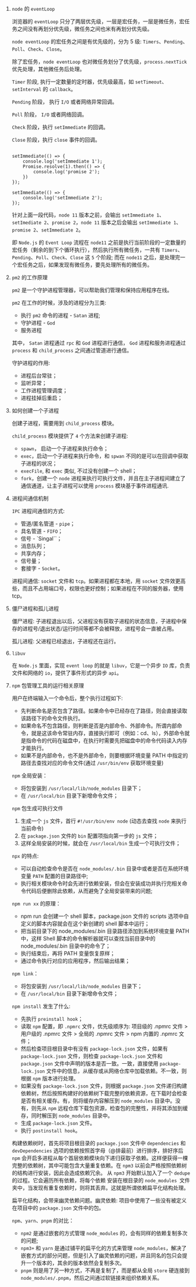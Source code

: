 1. `node` 的 `eventLoop`

    浏览器的 `eventLoop` 只分了两层优先级，一层是宏任务，一层是微任务，宏任务之间没有再划分优先级，微任务之间也米有再划分优先级。

    `node eventLoop` 的宏任务之间是有优先级的，分为 5 级: `Timers`、`Pending`、`Poll`、`Check`、`Close`。

    除了宏任务，`node eventLoop` 也对微任务划分了优先级，`process.nextTick` 优先处理，其他微任务后处理。

    `Timer` 阶段, 执行一定数量的定时器，优先级最高，如 `setTimeout`、`setInterval` 的 `callback`。

    `Pending` 阶段， 执行 `I/O` 或者网络异常回调。

    `Poll` 阶段， `I/O` 或者网络回调。

    `Check` 阶段，执行 `setImmediate` 的回调。

    `Close` 阶段，执行 `close` 事件的回调。

    ```

    setImmediate(() => {
        console.log('setImmediate 1');
        Promise.resolve(1).then(() => {
            console.log('promise 2');
        })
    });

    setImmediate(() => {
        console.log('setImmediate 2');
    });
    ```

    针对上面一段代码，`node 11` 版本之前，会输出 `setImmediate 1`、`setImediate 2`、`promise 2`，`node 11` 版本之后会输出 `setImmediate 1`、`promise 2`、`setImmediate 2`。

    即 `Node.js` 的 `Event Loop` 流程在 `node11` 之前是执行当前阶段的一定数量的宏任务（剩余的到下个循环执行），然后执行所有微任务，一共有 `Timers`、`Pending`、`Poll`、`Check`、`Close` 这 `5` 个阶段; 而在 `node11` 之后，是处理完一个宏任务之后，如果发现有微任务，要先处理所有的微任务。

2. `pm2` 的工作原理

    `pm2` 是一个守护进程管理器，可以帮助我们管理和保持应用程序在线。

    `pm2` 在工作的时候，涉及的进程分为三类: 
    - 执行 `pm2` 命令的进程 - `Satan` 进程;
    - 守护进程 - `God`
    - 服务进程

    其中， `Satan` 进程通过 `rpc` 和 `God` 进程进行通信， `God` 进程和服务进程通过 `process` 和 `child_process` 之间通过管道进行通信。

    守护进程的作用:
    - 进程后台常驻；
    - 监听异常；
    - 工作进程管理调度；
    - 进程挂掉后重启；

3. 如何创建一个子进程

    创建子进程，需要用到 `child_process` 模块。

    `child_process` 模块提供了 `4` 个方法来创建子进程:
    - `spawn`， 启动一个子进程来执行命令；
    - `exec`，启动一个子进程来执行命令，和 `spwan` 不同的是可以在回调中获取子进程的状况；
    - `execFile`, 和 `exec` 类似, 不过没有创建一个 shell；
    - `fork`，创建一个 `node` 进程来执行可执行文件，并且在主子进程间建立了通信通道，让主子进程可以使用 `process` 模块基于事件进程通讯.

4. 进程间通信机制

    `IPC` 进程间通信的方式:
    - 管道/匿名管道 - `pipe`；
    - 具名管道 - `FIFO`；
    - 信号 - `Singal``；
    - 消息队列；
    - 共享内存；
    - 信号量；
    - 套接字 - `Socket`。

    进程间通信: `socket` 文件和 `tcp`。如果进程都在本地，用 `socket` 文件效更高些，而且不占用端口号，权限也更好控制；如果进程在不同的服务器，使用 tcp。

5. 僵尸进程和孤儿进程

    僵尸进程: 子进程退出以后，父进程没有获取子进程的状态信息，子进程中保存的进程号/退出状态/运行时间等都不会被释放，进程号会一直被占用。

    孤儿进程: 父进程已经退出，子进程还在运行。

6. `libuv`

    在 `Node.js` 里面，实现 `event loop` 的就是 `libuv`，它是一个异步 `IO` 库，负责文件和网络的 `io`，提供了事件形式的异步 `api`。

6. `npm` 包管理工具的运行相关原理

    用户在终端输入一个命令后，整个执行过程如下:
    - 先判断命名是否包含了路径。如果命令中已经存在了路径，则会直接读取该路径下的命令文件执行。
    - 如果命名不包含路径，则判断是否是内部命令、外部命令。所谓内部命令，就是这该命令常驻内存，直接执行即可（例如：cd、ls），外部命令就是指命令的代码在磁盘中，在执行时需要先把磁盘中的命令代码读入内存才能执行。
    - 如果不是内部命令，也不是外部命令，则要根据环境变量 PATH 中指定的路径去查找对应的命令文件(通过 `/usr/bin/env` 获取环境变量)

    `npm` 全局安装： 
    - 将包安装到 `/usr/local/lib/node_modules` 目录下；
    - 在 `/usr/local/bin` 目录下新增命令文件；

    `npm` 包生成可执行文件
    1. 生成一个 `js` 文件，首行 `#!/usr/bin/env node` (动态去查找 `node` 来执行当前命令)
    2. 在 `package.json` 文件的 `bin` 配置项指向第一步的 `js` 文件；
    3. 这样全局安装的时候，就会在 `/usr/local/bin` 生成一个可执行文件；

    `npx` 的特点:
    - 可以自动检查命令是否在 `node_modules/.bin` 目录中或者是否在系统环境变量 `PATH` 配置的目录路径中;
    - 执行相关模块命令时会先进行依赖安装，但会在安装成功并执行完相关命令代码后便删除此依赖，从而避免了全局安装带来的问题;

    `npm run xx` 的原理： 
    - npm run 会创建一个 shell 脚本，package.json 文件的 scripts 选项中自定义的脚本内容就会在这个新创建的 shell 脚本中运行；
    - 把当前目录下的 node_modules/.bin 目录路径添加到系统环境变量 PATH 中，这样 Shell 脚本的命令解析器就可以查找当前目录中的 node_modules/.bin 目录中的命令了；
    - 执行结束后，再将 PATH 变量恢复原样；
    - 通过命令执行对应的应用程序，然后输出结果；

    `npm link`： 
    - 将包安装到 `/usr/local/lib/node_modules` 目录下；
    - 在 `/usr/local/bin` 目录下新增命令文件；

    `npm install` 发生了什么:
    - 先执行 `preinstall hook`； 
    - 读取 `npm` 配置，即 `.npmrc` 文件，优先级顺序为: 项目级的 .npmrc 文件 > 用户级的 .npmrc 文件 > 全局的 .npmrc 文件 > npm 内置的 .npmrc 文件；
    - 然后检查项目根目录中有没有 `package-lock.json` 文件，如果有 `package-lock.json` 文件，则检查 `package-lock.json` 文件和 `package.json` 文件中声明的版本是否一致。一致，直接使用 `package-lock.json` 文件中的信息，从缓存或从网络仓库中加载依赖。不一致，则根据 `npm` 版本进行处理。
    - 如果没有 `package-lock.json` 文件，则根据 `package.json` 文件递归构建依赖树，然后按照构建好的依赖树下载完整的依赖资源，在下载时会检查是否有相关缓存。有，则将缓存内容解压到 `node_modules` 目录中。没有，则先从 `npm` 远程仓库下载包资源，检查包的完整性，并将其添加到缓存，同时解压到 `node_modules` 目录中。
    - 生成 `package-lock.json` 文件。
    - 执行 `postinstall hook`。

    构建依赖树时，首先将项目根目录的 `package.json` 文件中 `dependencies` 和 `devDependencies` 选项的依赖按照首字母（@排最前）进行排序，排好序后 `npm` 会开启多进程从每个首层依赖模块向下递归获取子依赖。这样便获得一棵完整的依赖树，其中可能包含大量重复依赖。在 `npm3` 以前会严格按照依赖树的结构进行安装，因此会造成依赖冗余。 从 `npm3` 开始默认加入了一个 `dedupe` 的过程。它会遍历所有依赖，将每个依赖 安装在根目录的 `node_modules `文件夹中，当发现有重复依赖时，则将其丢弃。这就是所谓依赖扁平化结构处理。


    扁平化结构，会带来幽灵依赖问题。幽灵依赖: 项目中使用了一些没有被定义在项目中的 `package.json` 文件中的包。

    `npm`、`yarn`、`pnpm` 的对比：
    - `npm2` 是通过嵌套的方式管理 `node_modules` 的，会有同样的依赖复制多次的问题;
    - `npm3+` 和 `yarn` 是通过铺平的扁平化的方式来管理 `node_modules`，解决了嵌套方式的部分问题，但是引入了幽灵依赖的问题，并且同名的包只会提升一个版本的，其余的版本依然会复制多次。
    - `pnpm` 则是用了另一种方式，不再是复制了，而是都从全局 `store` 硬连接到 `node_modules/.pnpm`，然后之间通过软链接来组织依赖关系。
  










